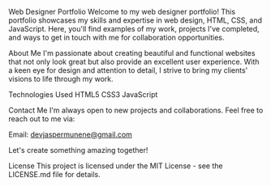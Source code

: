 
Web Designer Portfolio
Welcome to my web designer portfolio! This portfolio showcases my skills and expertise in web design, HTML, CSS, and JavaScript. Here, you'll find examples of my work, projects I've completed, and ways to get in touch with me for collaboration opportunities.

About Me
I'm passionate about creating beautiful and functional websites that not only look great but also provide an excellent user experience. With a keen eye for design and attention to detail, I strive to bring my clients' visions to life through my work.

Technologies Used
HTML5
CSS3
JavaScript

Contact Me
I'm always open to new projects and collaborations. Feel free to reach out to me via:

Email: devjaspermunene@gmail.com

Let's create something amazing together!

License
This project is licensed under the MIT License - see the LICENSE.md file for details.

